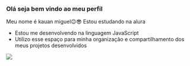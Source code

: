 ### Olá seja bem vindo ao meu perfil 
Meu nome é kauan miguel😉😎
Estou estudando na alura 

- Estou me desenvolvendo na linguagem JavaScript
- Utilizo esse espaço para minha organização e compartilhamento dos meus projetos desenvolvidos


![](https://media1.tenor.com/m/gR-g_vw8boAAAAAC/baby-oooh.gif)
